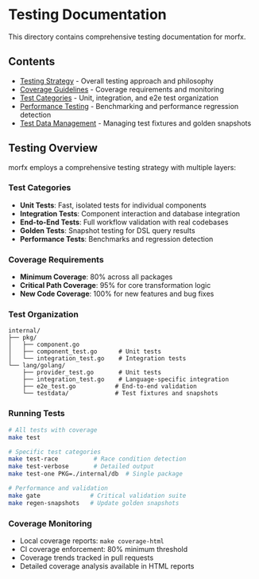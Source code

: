 # Testing Documentation

This directory contains comprehensive testing documentation for morfx.

## Contents

- [Testing Strategy](./testing-strategy.md) - Overall testing approach and philosophy
- [Coverage Guidelines](./COVERAGE.md) - Coverage requirements and monitoring
- [Test Categories](./test-categories.md) - Unit, integration, and e2e test organization
- [Performance Testing](./performance-testing.md) - Benchmarking and performance regression detection
- [Test Data Management](./test-data.md) - Managing test fixtures and golden snapshots

## Testing Overview

morfx employs a comprehensive testing strategy with multiple layers:

### Test Categories
- **Unit Tests**: Fast, isolated tests for individual components
- **Integration Tests**: Component interaction and database integration
- **End-to-End Tests**: Full workflow validation with real codebases
- **Golden Tests**: Snapshot testing for DSL query results
- **Performance Tests**: Benchmarks and regression detection

### Coverage Requirements
- **Minimum Coverage**: 80% across all packages
- **Critical Path Coverage**: 95% for core transformation logic
- **New Code Coverage**: 100% for new features and bug fixes

### Test Organization
```
internal/
├── pkg/
│   ├── component.go
│   ├── component_test.go      # Unit tests
│   └── integration_test.go    # Integration tests
└── lang/golang/
    ├── provider_test.go       # Unit tests
    ├── integration_test.go    # Language-specific integration
    ├── e2e_test.go           # End-to-end validation
    └── testdata/             # Test fixtures and snapshots
```

### Running Tests
```bash
# All tests with coverage
make test

# Specific test categories
make test-race          # Race condition detection
make test-verbose       # Detailed output
make test-one PKG=./internal/db  # Single package

# Performance and validation
make gate              # Critical validation suite
make regen-snapshots   # Update golden snapshots
```

### Coverage Monitoring
- Local coverage reports: `make coverage-html`
- CI coverage enforcement: 80% minimum threshold
- Coverage trends tracked in pull requests
- Detailed coverage analysis available in HTML reports